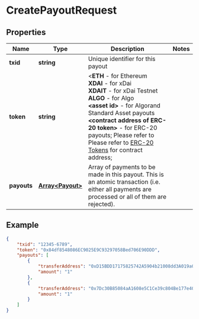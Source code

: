 # CreatePayoutRequest

## Properties
Name | Type | Description | Notes
------------ | ------------- | ------------- | -------------
**txid** | **string** | Unique identifier for this payout | 
**token** | **string** | <<b>ETH</b> - for Ethereum  <br/> <b>XDAI</b> - for xDai <br/> <b>XDAIT</b> - for xDai Testnet <br/> <b>ALGO</b> - for Algo <br/> <b>&lt;asset id&gt;</b> - for Algorand Standard Asset payouts <br/> <b> &lt;contract address of ERC-20 token&gt;</b> - for ERC-20 payouts; Please refer to Please refer to [ERC-20 Tokens](https://pay.bleumi.com/docs/#erc-20) for contract address; | 
**payouts** | [**Array&lt;Payout&gt;**](Payout.md) | Array of payments to be made in this payout. This is an atomic transaction (i.e. either all payments are processed or all of them are rejected). | 

## Example

```json
{
    "txid": "12345-6789",
    "token": "0x84df8548086EC9025E9C93297058Bed706E90DDD",
    "payouts": [
        {
            "transferAddress": "0xD15BDD17175825742A5904b21008dd3A019a060E",
            "amount": "1"
        },
        {
            "transferAddress": "0x7Dc30B85084aA1608e5C1Ce39c804Be177e40A07",
            "amount": "1"
        }
    ]
}
```